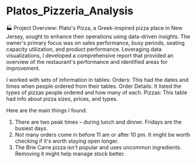 # Platos_Pizzeria_Analysis

🏭 Project Overview:
Plato's Pizza, a Greek-inspired pizza place in New Jersey, sought to enhance their operations using data-driven insights. The owner's primary focus was on sales performance, busy periods, seating capacity utilization, and product performance. Leveraging data visualizations, I developed a comprehensive report that provided an overview of the restaurant's performance and identified areas for improvement.

I worked with sets of information in tables:
Orders: This had the dates and times when people ordered from their tables.
Order Details: It listed the types of pizzas people ordered and how many of each.
Pizzas: This table had info about pizza sizes, prices, and types.

Here are the main things I found:
1. There are two peak times – during lunch and dinner. Fridays are the busiest days.
2. Not many orders come in before 11 am or after 10 pm. It might be worth checking if it's worth staying open longer.
3. The Brie Carre pizza isn't popular and uses uncommon ingredients. Removing it might help manage stock better.
